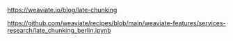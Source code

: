 https://weaviate.io/blog/late-chunking

https://github.com/weaviate/recipes/blob/main/weaviate-features/services-research/late_chunking_berlin.ipynb

